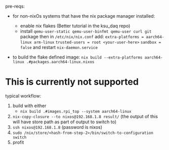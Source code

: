 pre-reqs:

- for non-nixOs systems that have the nix package manager installed:
    - enable nix flakes (Better tutorial in the ksu_daq repo)
    - install `qemu-user-static qemu-user-binfmt qemu-user curl git` package then in `/etc/nix/nix.conf` add: 
        `extra-platforms = aarch64-linux arm-linux` 
        `trusted-users = root <your-user-here>`
        `sandbox = false`
    and restart
        `nix-daemon.service`


- to build the flake defined image: `nix build --extra-platforms aarch64-linux .#packages.aarch64-linux.nixos`


# This is currently not supported
typical workflow:

1. build with either
    - `nix build .#images.rpi_top --system aarch64-linux`
2. `nix-copy-closure --to nixos@192.168.1.8 result/` (the output of this will have store path as part of output to switch to)
3. `ssh nixos@192.168.1.8` (password is nixos)
4. `sudo /nix/store/<hash-from-step-2>/bin/switch-to-configuration switch`
5. profit
